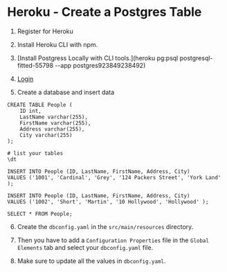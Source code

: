 # Heroku - Create a Postgres Table

1. Register for Heroku

2. Install Heroku CLI with npm.

3. [Install Postgress Locally with CLI tools.](heroku pg:psql postgresql-fitted-55798 --app postgres923849238492)

4. [Login](https://devcenter.heroku.com/articles/connecting-to-heroku-postgres-databases-from-outside-of-heroku#connect-via-heroku-pg-psql)

5. Create a database and insert data

```
CREATE TABLE People (
    ID int,
    LastName varchar(255),
    FirstName varchar(255),
    Address varchar(255),
    City varchar(255)
);

# list your tables
\dt

INSERT INTO People (ID, LastName, FirstName, Address, City)
VALUES ('1001', 'Cardinal', 'Grey', '124 Packers Street', 'York Land' );

INSERT INTO People (ID, LastName, FirstName, Address, City)
VALUES ('1002', 'Short', 'Martin', '10 Hollywood', 'Hollywood' );

SELECT * FROM People;
``` 

6. Create the `dbconfig.yaml` in the `src/main/resources` directory. 

7. Then you have to add a `Configuration Properties` file in the `Global Elements` tab and select your `dbconfig.yaml` file.

8. Make sure to update all the values in `dbconfig.yaml`.
